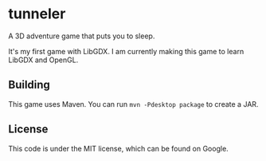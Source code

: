 # tunneler

A 3D adventure game that puts you to sleep.

It's my first game with LibGDX. I am currently making this game to learn LibGDX and OpenGL.

## Building

This game uses Maven. You can run `mvn -Pdesktop package` to create a JAR.

## License

This code is under the MIT license, which can be found on Google.


